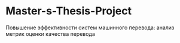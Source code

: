 # Master-s-Thesis-Project
Повышение эффективности систем машинного перевода: анализ метрик оценки качества перевода

